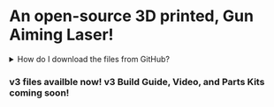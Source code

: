 # An open-source 3D printed, Gun Aiming Laser!

<details><summary>How do I download the files from GitHub?</summary>

![Click the green 'Code' button then 'Download ZIP'](https://github.com/knack-tactical/GAL/blob/main/.ref/Download_instructions.png)

</details>

### v3 files availble now! v3 Build Guide, Video, and Parts Kits coming soon!
